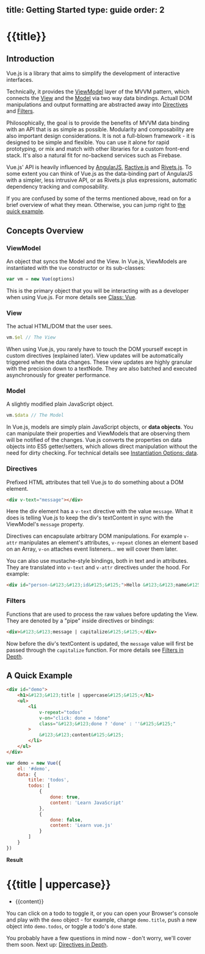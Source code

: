 title: Getting Started
type: guide
order: 2
---

# {{title}}

## Introduction

Vue.js is a library that aims to simplify the development of interactive interfaces.

Technically, it provides the [ViewModel](#ViewModel) layer of the MVVM pattern, which connects the [View](#View) and the [Model](#Model) via two way data bindings. Actuall DOM manipulations and output formatting are abstracted away into [Directives](#Directives) and [Filters](#Filters).

Philosophically, the goal is to provide the benefits of MVVM data binding with an API that is as simple as possible. Modularity and composability are also important design considerations. It is not a full-blown framework - it is designed to be simple and flexible. You can use it alone for rapid prototyping, or mix and match with other libraries for a custom front-end stack. It's also a natural fit for no-backend services such as Firebase.

Vue.js' API is heavily influenced by [AngularJS], [Ractive.js] and [Rivets.js]. To some extent you can think of Vue.js as the data-binding part of AngularJS with a simpler, less intrusive API, or as Rivets.js plus expressions, automatic dependency tracking and composability.

If you are confused by some of the terms mentioned above, read on for a brief overview of what they mean. Otherwise, you can jump right to [the quick example](#A_Quick_Example).

## Concepts Overview

### ViewModel

An object that syncs the Model and the View. In Vue.js, ViewModels are instantiated with the `Vue` constructor or its sub-classes:

```js
var vm = new Vue(options)
```

This is the primary object that you will be interacting with as a developer when using Vue.js. For more details see [Class: Vue](/api/).

### View

The actual HTML/DOM that the user sees.

```js
vm.$el // The View
```

When using Vue.js, you rarely have to touch the DOM yourself except in custom directives (explained later). View updates will be automatically triggered when the data changes. These view updates are highly granular with the precision down to a textNode. They are also batched and executed asynchronously for greater performance.

### Model

A slightly modified plain JavaScript object.

```js
vm.$data // The Model
```

In Vue.js, models are simply plain JavaScript objects, or **data objects**. You can manipulate their properties and ViewModels that are observing them will be notified of the changes. Vue.js converts the properties on data objects into ES5 getter/setters, which allows direct manipulation without the need for dirty checking. For technical details see [Instantiation Options: data](/api/instantiation-options.html#data).

### Directives

Prefixed HTML attributes that tell Vue.js to do something about a DOM element.

```html
<div v-text="message"></div>
```

Here the div element has a `v-text` directive with the value `message`. What it does is telling Vue.js to keep the div's textContent in sync with the ViewModel's `message` property.

Directives can encapsulate arbitrary DOM manipulations. For example `v-attr` manipulates an element's attributes, `v-repeat` clones an element based on an Array, `v-on` attaches event listeners... we will cover them later.

You can also use mustache-style bindings, both in text and in attributes. They are translated into `v-text` and `v-attr` directives under the hood. For example:

```html
<div id="person-&#123;&#123;id&#125;&#125;">Hello &#123;&#123;name&#125;&#125;!</div>
```

### Filters

Functions that are used to process the raw values before updating the View. They are denoted by a "pipe" inside directives or bindings:

```html
<div>&#123;&#123;message | capitalize&#125;&#125;</div>
```

Now before the div's textContent is updated, the `message` value will first be passed through the `capitalize` function. For more details see [Filters in Depth](/guide/filters.html).

## A Quick Example

``` html
<div id="demo">
    <h1>&#123;&#123;title | uppercase&#125;&#125;</h1>
    <ul>
        <li
            v-repeat="todos"
            v-on="click: done = !done"
            class="&#123;&#123;done ? 'done' : ''&#125;&#125;"
        >
            &#123;&#123;content&#125;&#125;
        </li>
    </ul>
</div>
```

``` js
var demo = new Vue({
    el: '#demo',
    data: {
        title: 'todos',
        todos: [
            {
                done: true,
                content: 'Learn JavaScript'
            },
            {
                done: false,
                content: 'Learn vue.js'
            }
        ]
    }
})
```

**Result**

<div id="demo"><h1>&#123;&#123;title | uppercase&#125;&#125;</h1><ul><li v-repeat="todos" v-on="click: done = !done" class="&#123;&#123;done ? 'done' : ''&#125;&#125;">&#123;&#123;content&#125;&#125;</li></ul></div>
<script src="/js/vue.min.js"></script>
<script>
var demo = new Vue({
    el: '#demo',
    data: {
        title: 'todos',
        todos: [
            {
                done: true,
                content: 'Learn JavaScript'
            },
            {
                done: false,
                content: 'Learn vue.js'
            }
        ]
    }
})
</script>

You can click on a todo to toggle it, or you can open your Browser's console and play with the `demo` object - for example, change `demo.title`, push a new object into `demo.todos`, or toggle a todo's `done` state.

You probably have a few questions in mind now - don't worry, we'll cover them soon. Next up: [Directives in Depth](/guide/directives.html).

[AngularJS]: http://angularjs.org
[Ractive.js]: http://ractivejs.org
[Rivets.js]: http://www.rivetsjs.com